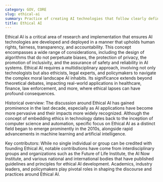 ```yaml
---
category: GOV, CORE
slug: ethical-ai
summary: Practice of creating AI technologies that follow clearly defined ethical guidelines and principles to benefit society while minimizing harm.
title: Ethical AI
---
```


Ethical AI is a critical area of research and implementation that ensures AI technologies are developed and deployed in a manner that upholds human rights, fairness, transparency, and accountability. This concept encompasses a wide range of considerations, including the design of algorithms that do not perpetuate biases, the protection of privacy, the promotion of inclusivity, and the assurance of safety and reliability in AI systems. Ethical AI requires a multidisciplinary approach, involving not only technologists but also ethicists, legal experts, and policymakers to navigate the complex moral landscape AI inhabits. Its significance extends beyond theoretical debates, impacting real-world applications in healthcare, finance, law enforcement, and more, where ethical lapses can have profound consequences.

Historical overview: The discussion around Ethical AI has gained prominence in the last decade, especially as AI applications have become more pervasive and their impacts more widely recognized. Although the concept of embedding ethics in technology dates back to the inception of computer science and automation, specific focus on Ethical AI as a distinct field began to emerge prominently in the 2010s, alongside rapid advancements in machine learning and artificial intelligence.

Key contributors: While no single individual or group can be credited with founding Ethical AI, notable contributions have come from interdisciplinary groups and organizations such as the Future of Life Institute, the AI Now Institute, and various national and international bodies that have published guidelines and principles for ethical AI development. Academics, industry leaders, and policymakers play pivotal roles in shaping the discourse and practices around Ethical AI.
